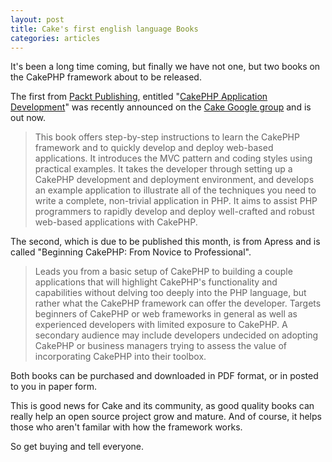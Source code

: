 ```yaml
--- 
layout: post
title: Cake's first english language Books
categories: articles
---
```

It's been a long time coming, but finally we have not one, but two books on the CakePHP framework about to be released.

The first from <a href="http://www.packtpub.com">Packt Publishing</a>, entitled "<a href="http://www.packtpub.com/cakephp-application-development/book">CakePHP Application Development</a>" was recently announced on the <a href="http://groups.google.com/group/cake-php/browse_thread/thread/b33b85c9792a9d12?hl=en">Cake Google group</a> and is out now.

<blockquote>This book offers step-by-step instructions to learn the CakePHP framework and to quickly develop and deploy web-based applications. It introduces the MVC pattern and coding styles using practical examples. It takes the developer through setting up a CakePHP development and deployment environment, and develops an example application to illustrate all of the techniques you need to write a complete, non-trivial application in PHP. It aims to assist PHP programmers to rapidly develop and deploy well-crafted and robust web-based applications with CakePHP.</blockquote>

The second, which is due to be published this month, is from Apress and is called "Beginning CakePHP: From Novice to Professional".

<blockquote>Leads you from a basic setup of CakePHP to building a couple applications that will highlight CakePHP's functionality and capabilities without delving too deeply into the PHP language, but rather what the CakePHP framework can offer the developer. Targets beginners of CakePHP or web frameworks in general as well as experienced developers with limited exposure to CakePHP. A secondary audience may include developers undecided on adopting CakePHP or business managers trying to assess the value of incorporating CakePHP into their toolbox.</blockquote>

Both books can be purchased and downloaded in PDF format, or in posted to you in paper form.

This is good news for Cake and its community, as good quality books can really help an open source project grow and mature. And of course, it helps those who aren't familar with how the framework works.

So get buying and tell everyone.
